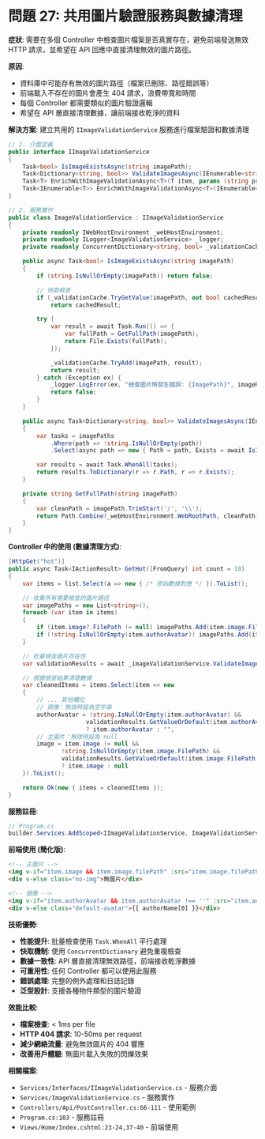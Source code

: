 # 問題 27: 共用圖片驗證服務與數據清理

**症狀**: 需要在多個 Controller 中檢查圖片檔案是否真實存在，避免前端發送無效 HTTP 請求，並希望在 API 回應中直接清理無效的圖片路徑。

**原因**: 
- 資料庫中可能存有無效的圖片路徑（檔案已刪除、路徑錯誤等）
- 前端載入不存在的圖片會產生 404 請求，浪費帶寬和時間
- 每個 Controller 都需要類似的圖片驗證邏輯
- 希望在 API 層直接清理數據，讓前端接收乾淨的資料

**解決方案**: 
建立共用的 `IImageValidationService` 服務進行檔案驗證和數據清理

```csharp
// 1. 介面定義
public interface IImageValidationService
{
    Task<bool> IsImageExistsAsync(string imagePath);
    Task<Dictionary<string, bool>> ValidateImagesAsync(IEnumerable<string> imagePaths);
    Task<T> EnrichWithImageValidationAsync<T>(T item, params (string propertyName, string imagePath)[] imageProperties) where T : class;
    Task<IEnumerable<T>> EnrichWithImageValidationAsync<T>(IEnumerable<T> items, Func<T, IEnumerable<(string propertyName, string imagePath)>> imageSelector) where T : class;
}

// 2. 服務實作
public class ImageValidationService : IImageValidationService
{
    private readonly IWebHostEnvironment _webHostEnvironment;
    private readonly ILogger<ImageValidationService> _logger;
    private readonly ConcurrentDictionary<string, bool> _validationCache = new();

    public async Task<bool> IsImageExistsAsync(string imagePath)
    {
        if (string.IsNullOrEmpty(imagePath)) return false;

        // 快取檢查
        if (_validationCache.TryGetValue(imagePath, out bool cachedResult))
            return cachedResult;

        try {
            var result = await Task.Run(() => {
                var fullPath = GetFullPath(imagePath);
                return File.Exists(fullPath);
            });

            _validationCache.TryAdd(imagePath, result);
            return result;
        } catch (Exception ex) {
            _logger.LogError(ex, "檢查圖片時發生錯誤: {ImagePath}", imagePath);
            return false;
        }
    }

    public async Task<Dictionary<string, bool>> ValidateImagesAsync(IEnumerable<string> imagePaths)
    {
        var tasks = imagePaths
            .Where(path => !string.IsNullOrEmpty(path))
            .Select(async path => new { Path = path, Exists = await IsImageExistsAsync(path) });

        var results = await Task.WhenAll(tasks);
        return results.ToDictionary(r => r.Path, r => r.Exists);
    }

    private string GetFullPath(string imagePath)
    {
        var cleanPath = imagePath.TrimStart('/', '\\');
        return Path.Combine(_webHostEnvironment.WebRootPath, cleanPath);
    }
}
```

**Controller 中的使用 (數據清理方式)**:
```csharp
[HttpGet("hot")]
public async Task<IActionResult> GetHot([FromQuery] int count = 10)
{
    var items = list.Select(a => new { /* 原始數據對應 */ }).ToList();

    // 收集所有需要檢查的圖片路徑
    var imagePaths = new List<string>();
    foreach (var item in items)
    {
        if (item.image?.FilePath != null) imagePaths.Add(item.image.FilePath);
        if (!string.IsNullOrEmpty(item.authorAvatar)) imagePaths.Add(item.authorAvatar);
    }

    // 批量檢查圖片存在性
    var validationResults = await _imageValidationService.ValidateImagesAsync(imagePaths);

    // 根據檢查結果清理數據
    var cleanedItems = items.Select(item => new
    {
        // ... 其他欄位
        // 頭像：無效時設為空字串
        authorAvatar = !string.IsNullOrEmpty(item.authorAvatar) && 
                      validationResults.GetValueOrDefault(item.authorAvatar, false) 
                      ? item.authorAvatar : "",
        // 主圖片：無效時設為 null
        image = item.image != null && 
               !string.IsNullOrEmpty(item.image.FilePath) && 
               validationResults.GetValueOrDefault(item.image.FilePath, false)
               ? item.image : null
    }).ToList();

    return Ok(new { items = cleanedItems });
}
```

**服務註冊**:
```csharp
// Program.cs
builder.Services.AddScoped<IImageValidationService, ImageValidationService>();
```

**前端使用 (簡化版)**:
```html
<!-- 主圖片 -->
<img v-if="item.image && item.image.filePath" :src="item.image.filePath" />
<div v-else class="no-img">無圖片</div>

<!-- 頭像 -->
<img v-if="item.authorAvatar && item.authorAvatar !== ''" :src="item.authorAvatar" />
<div v-else class="default-avatar">{{ authorName[0] }}</div>
```

**技術優勢**:
- **性能提升**: 批量檢查使用 `Task.WhenAll` 平行處理
- **快取機制**: 使用 `ConcurrentDictionary` 避免重複檢查
- **數據一致性**: API 層直接清理無效路徑，前端接收乾淨數據
- **可重用性**: 任何 Controller 都可以使用此服務
- **錯誤處理**: 完整的例外處理和日誌記錄
- **泛型設計**: 支援各種物件類型的圖片驗證

**效能比較**:
- **檔案檢查**: < 1ms per file
- **HTTP 404 請求**: 10-50ms per request
- **減少網絡流量**: 避免無效圖片的 404 響應
- **改善用戶體驗**: 無圖片載入失敗的閃爍效果

**相關檔案**: 
- `Services/Interfaces/IImageValidationService.cs` - 服務介面
- `Services/ImageValidationService.cs` - 服務實作
- `Controllers/Api/PostController.cs:66-111` - 使用範例
- `Program.cs:103` - 服務註冊
- `Views/Home/Index.cshtml:23-24,37-40` - 前端使用